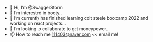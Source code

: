 - 👋 Hi, I’m @SwaggerStorm
- 👀 I’m interested in booty..
- 🌱 I’m currently has finished learning colt steele bootcamp 2022 and working on react projects...
- 💞️ I’m looking to collaborate to get moneypower...
- 📫 How to reach me 111403@naver.com << email me!

<!---
SwaggerStorm/SwaggerStorm is a ✨ special ✨ repository because its `README.md` (this file) appears on your GitHub profile.
You can click the Preview link to take a look at your changes.
--->
